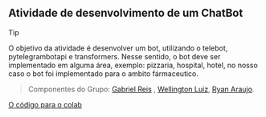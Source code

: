  ## Atividade de desenvolvimento de um ChatBot

> [!TIP]
> O objetivo da atividade é desenvolver um bot, utilizando o telebot, pytelegrambotapi e transformers. Nesse sentido, o bot deve ser implementado em alguma área, exemplo: pizzaria, hospital, hotel, no nosso caso o bot foi implementado para o ambito fármaceutico.

> Componentes do Grupo: [Gabriel Reis](https://github.com/b4hia) , [Wellington Luiz](https://github.com/WellingtonLFaria), [Ryan Araujo](https://github.com/ryandaraujo).

[O código para o colab](https://colab.research.google.com/drive/1FnKPAbOfiYGheZ1KOF9T4-Mf8DbMgr64?usp=sharing)